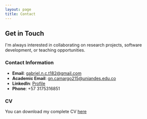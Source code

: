 ```yaml
---
layout: page
title: Contact
---
```


## Get in Touch

I'm always interested in collaborating on research projects, software development, or teaching opportunities.

### Contact Information

- **Email**: [gabriel.n.c.t182@gmail.com](mailto:gabriel.n.c.t182@gmail.com)
- **Academic Email**: [gn.camargo215@uniandes.edu.co](mailto:gn.camargo215@uniandes.edu.co)
- **LinkedIn**: [Profile](https://www.linkedin.com/in/gabriel-n-camargo-toledo-02444384/)
- **Phone**: +57 3175316851

### CV

You can download my complete CV [here](assets/resume_shiny_stc.pdf)
